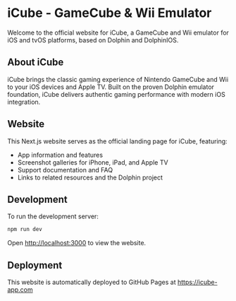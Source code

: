 # iCube - GameCube & Wii Emulator

Welcome to the official website for iCube, a GameCube and Wii emulator for iOS and tvOS platforms, based on Dolphin and DolphinIOS.

## About iCube

iCube brings the classic gaming experience of Nintendo GameCube and Wii to your iOS devices and Apple TV. Built on the proven Dolphin emulator foundation, iCube delivers authentic gaming performance with modern iOS integration.

## Website

This Next.js website serves as the official landing page for iCube, featuring:

- App information and features
- Screenshot galleries for iPhone, iPad, and Apple TV
- Support documentation and FAQ
- Links to related resources and the Dolphin project

## Development

To run the development server:

```bash
npm run dev
```

Open [http://localhost:3000](http://localhost:3000) to view the website.

## Deployment

This website is automatically deployed to GitHub Pages at https://icube-app.com
